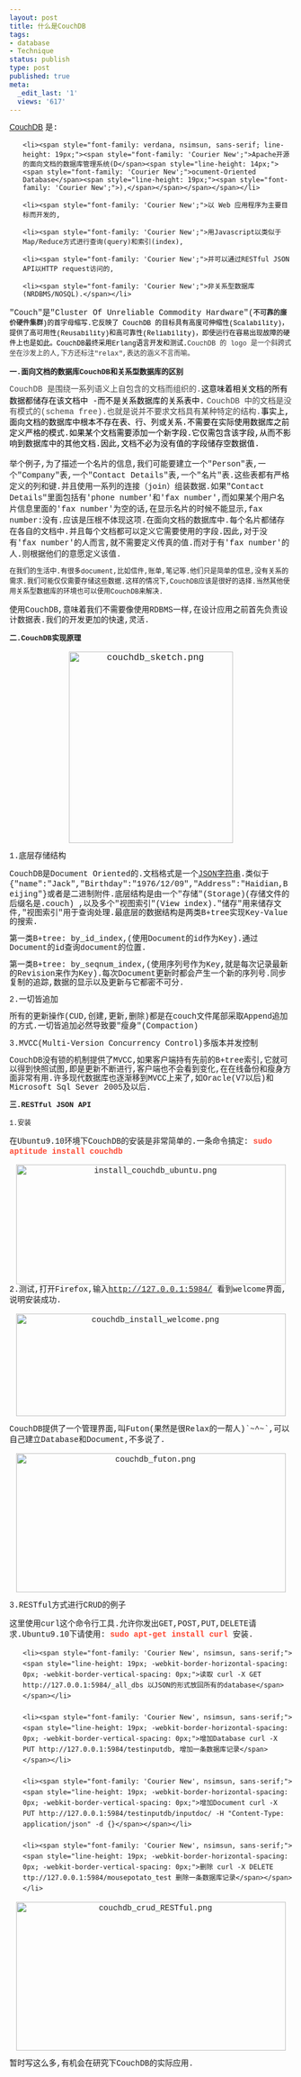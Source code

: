 ```yaml
---
layout: post
title: 什么是CouchDB
tags:
- database
- Technique
status: publish
type: post
published: true
meta:
  _edit_last: '1'
  views: '617'
---
```

<span style="font-family: verdana, nsimsun, sans-serif; line-height: 19px;"><a title="CouchDB" href="http://couchdb.apache.org/" target="_blank">CouchDB</a> <span style="font-family: 'Courier New';">是:</span></span>

<ol>

	<li><span style="font-family: verdana, nsimsun, sans-serif; line-height: 19px;"><span style="font-family: 'Courier New';">Apache开源的面向文档的数据库管理系统(D</span><span style="line-height: 14px;"><span style="font-family: 'Courier New';">ocument-Oriented Database</span><span style="line-height: 19px;"><span style="font-family: 'Courier New';">),</span></span></span></span></li>

	<li><span style="font-family: 'Courier New';">以 Web 应用程序为主要目标而开发的,

</span></li>

	<li><span style="font-family: 'Courier New';">用Javascript以类似于Map/Reduce方式进行查询(query)和索引(index),

</span></li>

	<li><span style="font-family: 'Courier New';">并可以通过RESTful JSON API以HTTP request访问的,

</span></li>

	<li><span style="font-family: 'Courier New';">非关系型数据库(NRDBMS/NOSQL).</span></li>

</ol>

<span style="font-family: 'Courier New';">"Couch"是"Cluster Of Unreliable Commodity Hardware"(<span style="font-family: Verdana, sans-serif; font-size: 13px; color: #333333;"><span style="font-family: 'Courier New'; font-size: small;"><span style="font-size: 12px;"><strong>不可靠的廉价硬件集群</strong></span></span><span style="color: #000000; font-family: 'Courier New', nsimsun, sans-serif; font-size: 12px;">)的首字母缩写.它反映了 CouchDB 的目标具有高度可伸缩性(Scalability)，提供了高可用性(Reusability)和高可靠性(Reliability)，即使运行在容易出现故障的硬件上也是如此。CouchDB最终采用Erlang语言开发和测试.<span style="color: #333333;"><span style="font-family: 'Courier New';">CouchDB 的 logo 是一个斜跨式坐在沙发上的人,下方还标注"relax",表达的涵义不言而喻。</span></span></span></span></span>



<span style="font-family: 'Courier New'; font-size: small;"><span style="font-size: 13px;"><strong>一.面向文档的数据库CouchDB和关系型数据库的区别</strong></span></span>



<span style="line-height: 18px; border-collapse: collapse; color: #444444;"><span style="font-family: 'Courier New';">CouchDB 是围绕一系列语义上自包含的文档而组织的.</span><span style="border-collapse: separate; color: #000000; line-height: 19px;"><span style="font-family: 'Courier New';">这意味着相关文档的所有数据都储存在该文档中 -而不是关系数据库的关系表中.</span> <span style="line-height: 18px; border-collapse: collapse; color: #444444;"><span style="font-family: 'Courier New';">CouchDB 中的文档是没有模式的(schema free).也就是说并不要求文档具有某种特定的结构.</span><span style="border-collapse: separate; color: #000000; line-height: 19px;"><span style="font-family: 'Courier New';">事实上,面向文档的数据库中根本不存在表、行、列或关系.不需要在实际使用数据库之前定义严格的模式.如果某个文档需要添加一个新字段.它仅需包含该字段,从而不影响到数据库中的其他文档.因此,文档不必为没有值的字段储存空数据值.</span></span></span></span></span>



<span style="font-family: 'Courier New';">举个例子,为了描述一个名片的信息,我们可能要建立一个"Person"表,一个"Company"表,一个"Contact Details"表,一个"名片"表.这些表都有严格定义的列和键.并且使用一系列的连接（join）组装数据.如果"Contact Details"里面包括有'phone number'和'fax number',而如果某个用户名片信息里面的'fax number'为空的话,在显示名片的时候不能显示,fax number:没有.应该是压根不体现这项.<span style="font-family: 'Courier New';">在面向文档的数据库中.每个名片都储存在各自的文档中.并且每个文档都可以定义它需要使用的字段.因此,对于没有'fax number'的人而言,就不需要定义传真的值.而对于有'fax number'的人.则根据他们的意愿定义该值.</span></span>



<span style="font-family: 'Courier New', nsimsun, sans-serif; font-size: small;"><span style="font-size: 13px;"><strong><span style="line-height: 18px; -webkit-border-horizontal-spacing: 1px; -webkit-border-vertical-spacing: 1px;"><span style="font-family: 'Courier New'; font-size: small;"><span style="font-size: 12px; font-weight: normal;">在我们的生活中.有很多document,比如信件,账单,笔记等.他们只是简单的信息,没有关系的需求.我们可能仅仅需要存储这些数据.这样的情况下,CouchDB应该是很好的选择.当然其他使用关系型数据库的环境也可以使用CouchDB来解决.</span></span></span>

</strong></span></span>



<span style="font-family: 'Courier New', nsimsun, sans-serif;"><span style="line-height: 18px; -webkit-border-horizontal-spacing: 1px; -webkit-border-vertical-spacing: 1px;">使用CouchDB,意味着我们不需要像使用RDBMS一样,在设计应用之前首先负责设计数据表.我们的开发更加的快速,灵活.</span></span>



<span style="font-family: 'Courier New', nsimsun, sans-serif;">

</span>



<span style="font-family: 'Courier New', nsimsun, sans-serif;"><span style="line-height: 18px; -webkit-border-horizontal-spacing: 1px; -webkit-border-vertical-spacing: 1px;"><span style="font-size: 13px; line-height: 19px; -webkit-border-horizontal-spacing: 0px; -webkit-border-vertical-spacing: 0px; font-weight: bold;">二.CouchDB实现原理</span>

</span></span>



<span style="font-family: 'Courier New', nsimsun, sans-serif; font-size: small;"><span style="font-size: 13px;"><strong>

</strong></span></span>

<div style="text-align: center;"><span style="font-family: 'Courier New', nsimsun, sans-serif; font-size: small;"><span style="font-size: 13px;"><strong><span style="font-size: medium; font-weight: normal;"><img src="/assets/uploads/2009/12/couchdbsketch.jpg" alt="couchdb_sketch.png" width="292" height="340" /></span>

</strong></span></span></div>

<span style="font-family: 'Courier New', nsimsun, sans-serif;"><span style="line-height: 18px; -webkit-border-horizontal-spacing: 1px; -webkit-border-vertical-spacing: 1px;">1.底层存储结构</span></span>



<span style="font-family: 'Courier New', nsimsun, sans-serif;"><span style="line-height: 18px; -webkit-border-horizontal-spacing: 1px; -webkit-border-vertical-spacing: 1px;">CouchDB是Document Oriented的.文档格式是一个<a title="JSON" href="http://www.json.org/json-zh.html" target="_blank">JSON字符串</a>.类似于{"name":"Jack","Birthday":"1976/12/09","Address":"Haidian,Beijing"}或者是二进制附件.<span style="line-height: 16px; -webkit-border-horizontal-spacing: 2px; -webkit-border-vertical-spacing: 2px;"><span style="font-family: 'Courier New';">底层结构是由一个"存储"(Storage)(存储文件的后缀名是.couch) ,以及多个"视图索引"(View index)."储存"用来储存文件,"视图索引"用于查询处理.最底层的数据结构是两类B+tree实现Key-Value的搜索.</span></span></span></span>



<span style="font-family: 'Courier New', nsimsun, sans-serif;"><span style="line-height: 16px; -webkit-border-horizontal-spacing: 2px; -webkit-border-vertical-spacing: 2px;">第一类B+tree: by_id_index,(使用Document的id作为Key).通过Document的id查询document的位置.</span></span>



<span style="font-family: 'Courier New', nsimsun, sans-serif;"><span style="line-height: 16px; -webkit-border-horizontal-spacing: 2px; -webkit-border-vertical-spacing: 2px;">第一类B+tree: by_seqnum_index,(使用序列号作为Key,就是每次记录最新的Revision来作为Key).每次Document更新时都会产生一个新的序列号.<span style="font-family: 'Courier New';">同步复制的追踪,数据的显示以及更新与它都密不可分.</span>

</span></span>



<span style="font-family: 'Courier New', nsimsun, sans-serif;"><span style="line-height: 16px; -webkit-border-horizontal-spacing: 2px; -webkit-border-vertical-spacing: 2px;">2.一切皆追加</span></span>



<span style="font-family: 'Courier New', nsimsun, sans-serif;"><span style="line-height: 16px; -webkit-border-horizontal-spacing: 2px; -webkit-border-vertical-spacing: 2px;">所有的更新操作(CUD,创建,更新,删除)都是在couch文件尾部采取Append追加的方式.一切皆追加必然导致要"瘦身"(<span style="font-family: Tahoma, nsimsun, sans-serif; line-height: 18px; -webkit-border-horizontal-spacing: 1px; -webkit-border-vertical-spacing: 1px;"><span style="font-family: 'Courier New';">Compaction</span><span style="font-family: 'Courier New', nsimsun, sans-serif; line-height: 16px; -webkit-border-horizontal-spacing: 2px; -webkit-border-vertical-spacing: 2px;">)</span></span></span></span>



<span style="font-family: 'Courier New', nsimsun, sans-serif;"><span style="line-height: 16px; -webkit-border-horizontal-spacing: 2px; -webkit-border-vertical-spacing: 2px;">3.MVCC(Multi-Version Concurrency Control)多版本并发控制</span></span>



<span style="font-family: 'Courier New', nsimsun, sans-serif;"><span style="line-height: 16px; -webkit-border-horizontal-spacing: 2px; -webkit-border-vertical-spacing: 2px;">CouchDB没有锁的机制提供了MVCC,如果客户端持有先前的B+tree索引,它就可以得到快照试图,即是更新不断进行,客户端也不会看到变化,在在线备份和瘦身方面非常有用.许多现代数据库也逐渐移到MVCC上来了,如Oracle(V7以后)和Microsoft Sql Sever 2005及以后.</span></span>



<span style="font-family: 'Courier New', nsimsun, sans-serif;">

</span>



<span style="font-family: 'Courier New', nsimsun, sans-serif;"><span style="line-height: 18px; -webkit-border-horizontal-spacing: 1px; -webkit-border-vertical-spacing: 1px;"><span style="font-size: 13px; line-height: 19px; -webkit-border-horizontal-spacing: 0px; -webkit-border-vertical-spacing: 0px; font-weight: bold;">三.RESTful JSON API</span>

</span></span>



<span style="font-family: 'Courier New', nsimsun, sans-serif; font-size: small;"><span style="font-size: 13px;"><strong><span style="font-size: 12px; font-weight: normal; line-height: 18px; -webkit-border-horizontal-spacing: 1px; -webkit-border-vertical-spacing: 1px;">1.安装</span>

</strong></span></span>



<span style="font-family: 'Courier New', nsimsun, sans-serif;"><span style="line-height: 18px; -webkit-border-horizontal-spacing: 1px; -webkit-border-vertical-spacing: 1px;">在Ubuntu9.10环境下CouchDB的安装是非常简单的.一条命令搞定: <strong><span style="color: #ff4933;">sudo aptitude install couchdb</span></strong></span></span>



<span style="font-family: 'Courier New', nsimsun, sans-serif;"><span style="line-height: 18px; -webkit-border-horizontal-spacing: 1px; -webkit-border-vertical-spacing: 1px;">

</span></span>

<div style="text-align: center;"><span style="font-family: 'Courier New', nsimsun, sans-serif;"><span style="line-height: 18px; -webkit-border-horizontal-spacing: 1px; -webkit-border-vertical-spacing: 1px;"><span style="line-height: 19px; -webkit-border-horizontal-spacing: 0px; -webkit-border-vertical-spacing: 0px;"><img src="/assets/uploads/2009/12/install_couchdb_ubuntu.jpg" alt="install_couchdb_ubuntu.png" width="480" height="213" /></span></span></span></div>

<div style="text-align: left;"><span style="font-family: 'Courier New', nsimsun, sans-serif;"><span style="line-height: 19px; -webkit-border-horizontal-spacing: 0px; -webkit-border-vertical-spacing: 0px;">2.测试,打开Firefox,输入<a title="http://127.0.0.1:5894/" href="//127.0.0.1:5984/">http://127.0.0.1:5984/</a> 看到welcome界面,说明安装成功.</span></span></div>

<div style="text-align: left;"><span style="font-family: 'Courier New', nsimsun, sans-serif;"><span style="line-height: 19px; -webkit-border-horizontal-spacing: 0px; -webkit-border-vertical-spacing: 0px;">

</span></span>

<div style="text-align: center;"><span style="font-family: 'Courier New', nsimsun, sans-serif;"><span style="line-height: 19px; -webkit-border-horizontal-spacing: 0px; -webkit-border-vertical-spacing: 0px;"><img src="/assets/uploads/2009/12/couchdb_install_welcome.jpg" alt="couchdb_install_welcome.png" width="480" height="182" />

</span></span></div>

<div style="text-align: left;"><span style="font-family: 'Courier New', nsimsun, sans-serif;"><span style="line-height: 19px; -webkit-border-horizontal-spacing: 0px; -webkit-border-vertical-spacing: 0px;">CouchDB提供了一个管理界面,叫Futon(果然是很Relax的一帮人)`~^~`,可以自己建立Database和Document,不多说了.</span></span></div>

<div style="text-align: left;"><span style="font-family: 'Courier New', nsimsun, sans-serif;"><span style="line-height: 19px; -webkit-border-horizontal-spacing: 0px; -webkit-border-vertical-spacing: 0px;">

</span></span>

<div style="text-align: center;"><span style="font-family: 'Courier New', nsimsun, sans-serif;"><span style="line-height: 19px; -webkit-border-horizontal-spacing: 0px; -webkit-border-vertical-spacing: 0px;"><img src="/assets/uploads/2009/12/couchdb_futon.jpg" alt="couchdb_futon.png" width="480" height="247" /></span></span></div>

<div style="text-align: left;"><!--more--></div>

<div style="text-align: left;"><span style="font-family: 'Courier New', nsimsun, sans-serif;"><span style="line-height: 19px; -webkit-border-horizontal-spacing: 0px; -webkit-border-vertical-spacing: 0px;">

</span></span></div>

<div style="text-align: left;"><span style="font-family: 'Courier New', nsimsun, sans-serif;"><span style="line-height: 19px; -webkit-border-horizontal-spacing: 0px; -webkit-border-vertical-spacing: 0px;">3.RESTful方式进行CRUD的例子</span></span></div>

<div style="text-align: left;"><span style="font-family: 'Courier New', nsimsun, sans-serif;"><span style="line-height: 19px; -webkit-border-horizontal-spacing: 0px; -webkit-border-vertical-spacing: 0px;">

</span></span></div>

<div style="text-align: left;"><span style="font-family: 'Courier New', nsimsun, sans-serif;"><span style="line-height: 19px; -webkit-border-horizontal-spacing: 0px; -webkit-border-vertical-spacing: 0px;">这里使用curl这个命令行工具.允许你发出GET,POST,PUT,DELETE请求.Ubuntu9.10下请使用: <span style="font-family: 'Courier New';"><strong><span style="color: #ff4630;">sudo apt-get install curl</span></strong></span> 安装.

</span></span></div>

<div style="text-align: left;"><span style="font-family: 'Courier New', nsimsun, sans-serif;"><span style="line-height: 19px; -webkit-border-horizontal-spacing: 0px; -webkit-border-vertical-spacing: 0px;">

</span></span></div>

<div style="text-align: left;">

<ul>

	<li><span style="font-family: 'Courier New', nsimsun, sans-serif;"><span style="line-height: 19px; -webkit-border-horizontal-spacing: 0px; -webkit-border-vertical-spacing: 0px;">读取 curl -X GET http://127.0.0.1:5984/_all_dbs 以JSON的形式放回所有的database</span></span></li>

	<li><span style="font-family: 'Courier New', nsimsun, sans-serif;"><span style="line-height: 19px; -webkit-border-horizontal-spacing: 0px; -webkit-border-vertical-spacing: 0px;">增加Database curl -X PUT http://127.0.0.1:5984/testinputdb, 增加一条数据库记录</span></span></li>

	<li><span style="font-family: 'Courier New', nsimsun, sans-serif;"><span style="line-height: 19px; -webkit-border-horizontal-spacing: 0px; -webkit-border-vertical-spacing: 0px;">增加Document curl -X PUT http://127.0.0.1:5984/testinputdb/inputdoc/ -H "Content-Type: application/json" -d {}</span></span></li>

	<li><span style="font-family: 'Courier New', nsimsun, sans-serif;"><span style="line-height: 19px; -webkit-border-horizontal-spacing: 0px; -webkit-border-vertical-spacing: 0px;">删除 curl -X DELETE ttp://127.0.0.1:5984/mousepotato_test 删除一条数据库记录</span></span></li>

</ul>

<p style="text-align: center;"><span style="font-family: 'Courier New', nsimsun, sans-serif;"><span style="line-height: 19px; -webkit-border-horizontal-spacing: 0px; -webkit-border-vertical-spacing: 0px;"><img src="/assets/uploads/2009/12/couchdb_crud_RESTful.jpg" alt="couchdb_crud_RESTful.png" width="480" height="264" /></span></span></p>

<p style="text-align: left;"><span style="font-family: 'Courier New', nsimsun, sans-serif;"><span style="line-height: 19px; -webkit-border-horizontal-spacing: 0px; -webkit-border-vertical-spacing: 0px;">

</span></span></p>

<p style="text-align: left;"><span style="font-family: 'Courier New', nsimsun, sans-serif;"><span style="line-height: 19px; -webkit-border-horizontal-spacing: 0px; -webkit-border-vertical-spacing: 0px;">暂时写这么多,有机会在研究下CouchDB的实际应用.</span></span></p>

<p style="text-align: left;"><span style="font-family: 'Courier New', nsimsun, sans-serif;"><span style="line-height: 19px; -webkit-border-horizontal-spacing: 0px; -webkit-border-vertical-spacing: 0px;">

</span></span></p>



</div>

</div>

</div>
